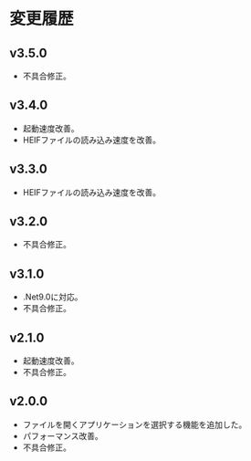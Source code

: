 # 変更履歴

## v3.5.0
* 不具合修正。

## v3.4.0
* 起動速度改善。
* HEIFファイルの読み込み速度を改善。

## v3.3.0
* HEIFファイルの読み込み速度を改善。

## v3.2.0
* 不具合修正。

## v3.1.0
* .Net9.0に対応。
* 不具合修正。

## v2.1.0
* 起動速度改善。
* 不具合修正。

## v2.0.0
* ファイルを開くアプリケーションを選択する機能を追加した。
* パフォーマンス改善。
* 不具合修正。

